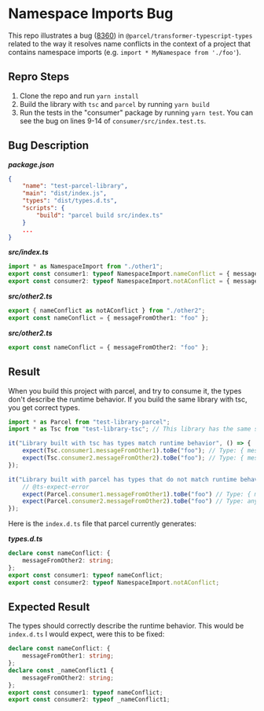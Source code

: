 # Namespace Imports Bug

This repo illustrates a bug ([8360](https://github.com/parcel-bundler/parcel/issues/8360)) in `@parcel/transformer-typescript-types` related to the way it resolves name conflicts in the context of a project that contains namespace imports (e.g. `import * MyNamespace from './foo'`).

## Repro Steps

1. Clone the repo and run `yarn install`
2. Build the library with `tsc` and `parcel` by running `yarn build`
3. Run the tests in the "consumer" package by running `yarn test`. You can see the bug on lines 9-14 of `consumer/src/index.test.ts`.

## Bug Description

***package.json***
```json
{
    "name": "test-parcel-library",
    "main": "dist/index.js",
    "types": "dist/types.d.ts",
    "scripts": {
        "build": "parcel build src/index.ts"
    }
    ...
}
```
***src/index.ts***
```typescript
import * as NamespaceImport from "./other1";
export const consumer1: typeof NamespaceImport.nameConflict = { messageFromOther1: "foo" }
export const consumer2: typeof NamespaceImport.notAConflict = { messageFromOther2: "foo" }
```

***src/other2.ts***
```typescript
export { nameConflict as notAConflict } from "./other2";
export const nameConflict = { messageFromOther1: "foo" };
```

***src/other2.ts***
```typescript
export const nameConflict = { messageFromOther2: "foo" };
```

## Result

When you build this project with parcel, and try to consume it, the types don't describe the runtime behavior. If you build the same library with tsc, you get correct types.

```ts
import * as Parcel from "test-library-parcel";
import * as Tsc from "test-library-tsc"; // This library has the same source code, but it's built with tsc.

it("Library built with tsc has types match runtime behavior", () => {
    expect(Tsc.consumer1.messageFromOther1).toBe("foo"); // Type: { messageFromOther1: string; }
    expect(Tsc.consumer2.messageFromOther2).toBe("foo"); // Type: { messageFromOther2: string; }
});

it("Library built with parcel has types that do not match runtime behavior", () => {
    // @ts-expect-error
    expect(Parcel.consumer1.messageFromOther1).toBe("foo") // Type: { messageFromOther2: string; }
    expect(Parcel.consumer2.messageFromOther2).toBe("foo") // Type: any
});
```

Here is the `index.d.ts` file that parcel currently generates:

***types.d.ts***
```ts
declare const nameConflict: {
    messageFromOther2: string;
};
export const consumer1: typeof nameConflict;
export const consumer2: typeof NamespaceImport.notAConflict;
```
## Expected Result

The types should correctly describe the runtime behavior. This would be `index.d.ts` I would expect, were this to be fixed:

```typescript
declare const nameConflict: {
    messageFromOther1: string;
};
declare const _nameConflict1 {
    messageFromOther2: string;
};
export const consumer1: typeof nameConflict;
export const consumer2: typeof _nameConflict1;
```
